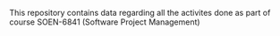 This repository contains data regarding all the activites done as part of course SOEN-6841 (Software Project Management)
